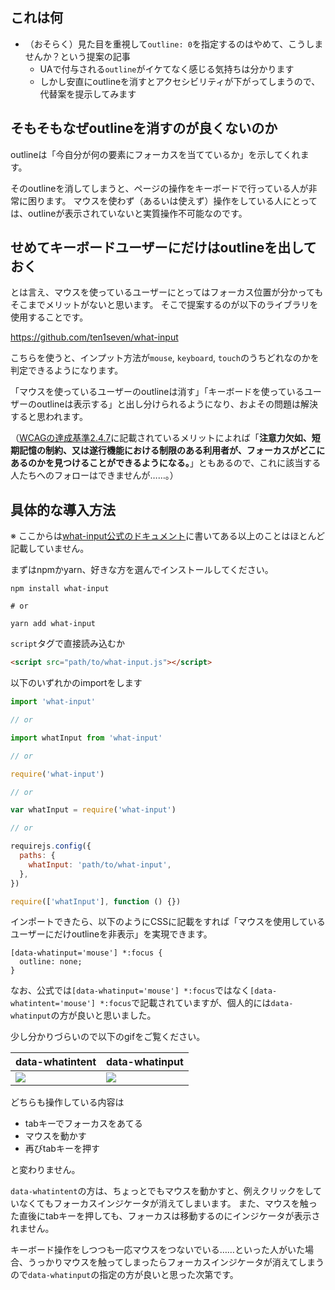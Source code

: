 <!--
title:   見た目重視でoutlineを消したいにしても、せめてこうしませんか？
tags:    CSS,Design,HTML,アクセシビリティ,デザイン
id:      82e083b3f47309873262
private: false
-->
## これは何

- （おそらく）見た目を重視して`outline: 0`を指定するのはやめて、こうしませんか？という提案の記事
    - UAで付与される`outline`がイケてなく感じる気持ちは分かります
    - しかし安直にoutlineを消すとアクセシビリティが下がってしまうので、代替案を提示してみます

## そもそもなぜoutlineを消すのが良くないのか

outlineは「今自分が何の要素にフォーカスを当てているか」を示してくれます。

そのoutlineを消してしまうと、ページの操作をキーボードで行っている人が非常に困ります。
マウスを使わず（あるいは使えず）操作をしている人にとっては、outlineが表示されていないと実質操作不可能なのです。

## せめてキーボードユーザーにだけはoutlineを出しておく

とは言え、マウスを使っているユーザーにとってはフォーカス位置が分かってもそこまでメリットがないと思います。
そこで提案するのが以下のライブラリを使用することです。

https://github.com/ten1seven/what-input

こちらを使うと、インプット方法が`mouse`, `keyboard`, `touch`のうちどれなのかを判定できるようになります。

「マウスを使っているユーザーのoutlineは消す」「キーボードを使っているユーザーのoutlineは表示する」と出し分けられるようになり、およその問題は解決すると思われます。

（[WCAGの達成基準2.4.7](https://waic.jp/docs/UNDERSTANDING-WCAG20/navigation-mechanisms-focus-visible.html)に記載されているメリットによれば「**注意力欠如、短期記憶の制約、又は遂行機能における制限のある利用者が、フォーカスがどこにあるのかを見つけることができるようになる。**」ともあるので、これに該当する人たちへのフォローはできませんが……。）

## 具体的な導入方法

※ ここからは[what-input公式のドキュメント](https://github.com/ten1seven/what-input)に書いてある以上のことはほとんど記載していません。

まずはnpmかyarn、好きな方を選んでインストールしてください。

```shell:インストール
npm install what-input

# or

yarn add what-input
```

`script`タグで直接読み込むか

```html
<script src="path/to/what-input.js"></script>
```

以下のいずれかのimportをします

```javascript
import 'what-input'

// or

import whatInput from 'what-input'

// or

require('what-input')

// or

var whatInput = require('what-input')

// or

requirejs.config({
  paths: {
    whatInput: 'path/to/what-input',
  },
})

require(['whatInput'], function () {})
```

インポートできたら、以下のようにCSSに記載をすれば「マウスを使用しているユーザーにだけoutlineを非表示」を実現できます。

```css:グローバルなCSS
[data-whatinput='mouse'] *:focus {
  outline: none;
}
```

なお、公式では`[data-whatinput='mouse'] *:focus`ではなく`[data-whatintent='mouse'] *:focus`で記載されていますが、個人的には`data-whatinput`の方が良いと思いました。

少し分かりづらいので以下のgifをご覧ください。

| data-whatintent | data-whatinput |
| --- | --- |
| ![](https://qiita-image-store.s3.ap-northeast-1.amazonaws.com/0/214677/33a73f81-5ce9-d863-a311-d77396023ff8.gif) | ![](https://qiita-image-store.s3.ap-northeast-1.amazonaws.com/0/214677/54965ab2-9e8c-9fa4-2577-ef63e68b0ad9.gif) |

どちらも操作している内容は

- tabキーでフォーカスをあてる
- マウスを動かす
- 再びtabキーを押す

と変わりません。

`data-whatintent`の方は、ちょっとでもマウスを動かすと、例えクリックをしていなくてもフォーカスインジケータが消えてしまいます。
また、マウスを触った直後にtabキーを押しても、フォーカスは移動するのにインジケータが表示されません。

キーボード操作をしつつも一応マウスをつないでいる……といった人がいた場合、うっかりマウスを触ってしまったらフォーカスインジケータが消えてしまうので`data-whatinput`の指定の方が良いと思った次第です。